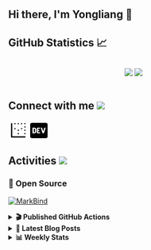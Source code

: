 ## Hi there, I'm Yongliang 👋 

## GitHub Statistics :chart_with_upwards_trend:
<div align="center">
<div style="display: flex; align-items: center; justify-content: center;">

[![](https://github-readme-stats.vercel.app/api?username=tlylt&show_icons=true&theme=tokyonight&hide_border=true&locale=en)](https://github.com/tlylt)
[![](https://github-readme-streak-stats.herokuapp.com/?user=tlylt&theme=tokyonight&hide_border=true)](https://github.com/tlylt)
</div>
</div>

## Connect with me <img src="https://media.giphy.com/media/2wh5K5yE3ulp3xgYcG/giphy-downsized.gif" width="30">

<a href="https://www.yongliangliu.com/" target="_blank"><img align="center" src="static/site-icon.png" alt="yongliangliu.com" height="40" width="40" /></a>
<a href="https://dev.to/tlylt" target="_blank"><img align="center" src="static/dev-badge.svg" alt="dev.to/tlylt" height="35" width="35" /></a>

## Activities <img src="https://media.giphy.com/media/WUlplcMpOCEmTGBtBW/giphy.gif" width="30">

### 🔭 Open Source

[![MarkBind](https://github-readme-stats.vercel.app/api/pin/?username=markbind&repo=markbind)](https://github.com/MarkBind/markbind)

<details>
<summary> <b>🎬 Published GitHub Actions </b> </summary>

[![install-graphviz](https://github-readme-stats.vercel.app/api/pin/?username=tlylt&repo=install-graphviz)](https://github.com/tlylt/install-graphviz)

[![reposense-action](https://github-readme-stats.vercel.app/api/pin/?username=tlylt&repo=reposense-action)](https://github.com/tlylt/reposense-action)

[![markbin-action](https://github-readme-stats.vercel.app/api/pin/?username=markbind&repo=markbind-action)](https://github.com/MarkBind/markbind-action)

</details>

<details>
<summary> <b>📕 Latest Blog Posts</b> </summary>

<!-- BLOG-POST-LIST:START -->
- [Open Source Software &lpar;OSS&rpar; Developer Journey](https://www.yongliangliu.com/blog/oss-dev-logs/)
- [Crossing abstraction barrier between parent and child class](https://www.yongliangliu.com/blog/cross-abstraction-barrier-between-parent-child/)
- [Intermediate GitHub CI Workflow Walk Through](https://www.yongliangliu.com/blog/intermediate-github-ci-workflow-walk-through/)
- [RooFind](https://www.yongliangliu.com/blog/roofind/)
- [Prove that the problem of determining whether a graph is connected is evasive](https://www.yongliangliu.com/blog/prove-graph-check-connected-evasive/)
<!-- BLOG-POST-LIST:END -->

</details>

<details>
<summary> <b>📊 Weekly Stats</b> </summary>

<!--START_SECTION:waka-->
![Code Time](http://img.shields.io/badge/Code%20Time-0%20secs-blue)

**🐱 My GitHub Data** 

> 🏆 3,063 Contributions in the Year 2022
 > 
> 📦 282.6 kB Used in GitHub's Storage 
 > 
> 🚫 Not Opted to Hire
 > 
> 📜 114 Public Repositories 
 > 
> 🔑 15 Private Repositories  
 > 
**I'm an Early 🐤** 

```text
🌞 Morning    426 commits    ██████░░░░░░░░░░░░░░░░░░░   25.96% 
🌆 Daytime    435 commits    ██████░░░░░░░░░░░░░░░░░░░   26.51% 
🌃 Evening    643 commits    █████████░░░░░░░░░░░░░░░░   39.18% 
🌙 Night      137 commits    ██░░░░░░░░░░░░░░░░░░░░░░░   8.35%

```
📅 **I'm Most Productive on Friday** 

```text
Monday       210 commits    ███░░░░░░░░░░░░░░░░░░░░░░   12.8% 
Tuesday      184 commits    ██░░░░░░░░░░░░░░░░░░░░░░░   11.21% 
Wednesday    237 commits    ███░░░░░░░░░░░░░░░░░░░░░░   14.44% 
Thursday     268 commits    ████░░░░░░░░░░░░░░░░░░░░░   16.33% 
Friday       270 commits    ████░░░░░░░░░░░░░░░░░░░░░   16.45% 
Saturday     219 commits    ███░░░░░░░░░░░░░░░░░░░░░░   13.35% 
Sunday       253 commits    ███░░░░░░░░░░░░░░░░░░░░░░   15.42%

```


📊 **This Week I Spent My Time On** 

```text
⌚︎ Time Zone: Asia/Singapore

💬 Programming Languages: 
JavaScript               53 mins             ████████░░░░░░░░░░░░░░░░░   31.56% 
HTML                     30 mins             ████░░░░░░░░░░░░░░░░░░░░░   18.32% 
JSON                     30 mins             ████░░░░░░░░░░░░░░░░░░░░░   17.98% 
Markdown                 26 mins             ████░░░░░░░░░░░░░░░░░░░░░   15.95% 
Go                       22 mins             ███░░░░░░░░░░░░░░░░░░░░░░   13.62%

```


 Last Updated on 11/06/2022 00:38:35 UTC
<!--END_SECTION:waka-->

</details>
